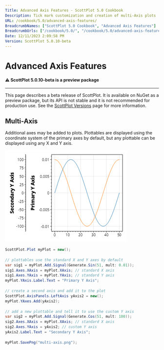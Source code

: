 ```yaml
---
Title: Advanced Axis Features - ScottPlot 5.0 Cookbook
Description: Tick mark customization and creation of multi-Axis plots
URL: /cookbook/5.0/advanced-axis-features/
BreadcrumbNames: ["ScottPlot 5.0 Cookbook", "Advanced Axis Features"]
BreadcrumbUrls: ["/cookbook/5.0/", "/cookbook/5.0/advanced-axis-features/"]
Date: 12/11/2023 2:09:58 PM
Version: ScottPlot 5.0.10-beta
---
```


# Advanced Axis Features



<div class='alert alert-warning' role='alert'><h4 class='alert-heading py-0 my-0'>⚠️ ScottPlot 5.0.10-beta is a preview package</h4><hr /><p class='mb-0'><span class='fw-semibold'>This page describes a beta release of ScottPlot.</span> It is available on NuGet as a preview package, but its API is not stable and it is not recommended for production use. See the <a href='https://scottplot.net/versions/'>ScottPlot Versions</a> page for more information. </p></div>



## Multi-Axis

Additional axes may be added to plots. Plottables are displayed using the coordinate system of the primary axes by default, but any plottable can be displayed using any X and Y axis.

[![](multi-axis.png)](multi-axis.png)

```cs
ScottPlot.Plot myPlot = new();

// plottables use the standard X and Y axes by default
var sig1 = myPlot.Add.Signal(Generate.Sin(51, mult: 0.01));
sig1.Axes.XAxis = myPlot.XAxis; // standard X axis
sig1.Axes.YAxis = myPlot.YAxis; // standard Y axis
myPlot.YAxis.Label.Text = "Primary Y Axis";

// create a second axis and add it to the plot
ScottPlot.AxisPanels.LeftAxis yAxis2 = new();
myPlot.YAxes.Add(yAxis2);

// add a new plottable and tell it to use the custom Y axis
var sig2 = myPlot.Add.Signal(Generate.Cos(51, mult: 100));
sig2.Axes.XAxis = myPlot.XAxis; // standard X axis
sig2.Axes.YAxis = yAxis2; // custom Y axis
yAxis2.Label.Text = "Secondary Y Axis";

myPlot.SavePng("multi-axis.png");
```


